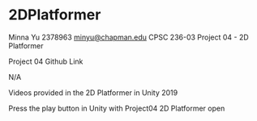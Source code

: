 # 2DPlatformer
 

Minna Yu 2378963 minyu@chapman.edu CPSC 236-03 Project 04 - 2D Platformer

Project 04 Github Link

N/A

Videos provided in the 2D Platformer in Unity 2019

Press the play button in Unity with Project04 2D Platformer open
